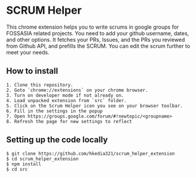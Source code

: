 # SCRUM Helper
This chrome extension helps you to write scrums in google groups for FOSSASIA related projects. You need to add your github username, dates, and other options. It fetches your PRs, Issues, and the PRs you reviewed from Github API, and prefills the SCRUM. You can edit the scrum further to meet your needs.

## How to install
```
1. Clone this repository.
2. Goto `chrome://extensions` on your chrome browser.
3. Turn on developer mode if not already on.
4. Load unpacked extension from `src` folder.
5. Click on the Scrum Helper icon you see on your browser toolbar.
6. Fill in the settings in the popup
7. Open https://groups.google.com/forum/#!newtopic/<groupname>
8. Refresh the page for new settings to reflect
```
## Setting up the code locally

```
$ git clone https://github.com/hkedia321/scrum_helper_extension
$ cd scrum_helper_extension
$ npm install
$ cd src
```


